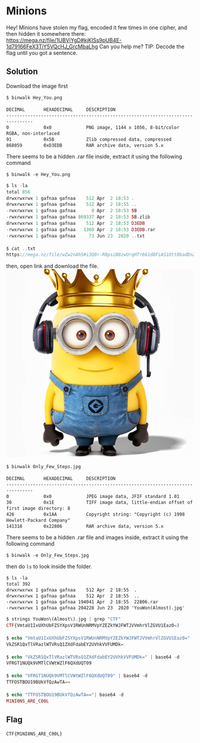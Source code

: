 # Minions 

Hey! Minions have stolen my flag, encoded it few times in one cipher, and then hidden it somewhere there: https://mega.nz/file/1UBViYgD#kjKISs9pUB4E-1d79166FeX3TiY5VQcHJ_GrcMbaLhg Can you help me? TIP: Decode the flag until you got a sentence.

## Solution
Download the image first

```
$ binwalk Hey_You.png

DECIMAL       HEXADECIMAL     DESCRIPTION
--------------------------------------------------------------------------------
0             0x0             PNG image, 1144 x 1056, 8-bit/color RGBA, non-interlaced
91            0x5B            Zlib compressed data, compressed
868059        0xD3EDB         RAR archive data, version 5.x
```

There seems to be a hidden .rar file inside, extract it using the following command

```
$ binwalk -e Hey_You.png
```

```php
$ ls -la
total 856
drwxrwxrwx 1 gafnaa gafnaa    512 Apr  2 18:53 .
drwxrwxrwx 1 gafnaa gafnaa    512 Apr  2 18:55 ..
-rwxrwxrwx 1 gafnaa gafnaa      0 Apr  2 18:53 5B
-rwxrwxrwx 1 gafnaa gafnaa 869337 Apr  2 18:53 5B.zlib
drwxrwxrwx 1 gafnaa gafnaa    512 Apr  2 18:53 D3EDB
-rwxrwxrwx 1 gafnaa gafnaa   1369 Apr  2 18:53 D3EDB.rar
-rwxrwxrwx 1 gafnaa gafnaa     73 Jun 23  2020 ..txt

$ cat ..txt
https://mega.nz/file/wZw2nAhS#i3Q0r-R8psiB8zwUrqHTr661d8FiAS1Ott8badDnZko
```

then, open link and download the file.
![only](/ctflearn/files/Only_Few_Steps.jpg)


```
$ binwalk Only_Few_Steps.jpg

DECIMAL       HEXADECIMAL     DESCRIPTION
--------------------------------------------------------------------------------
0             0x0             JPEG image data, JFIF standard 1.01
30            0x1E            TIFF image data, little-endian offset of first image directory: 8
426           0x1AA           Copyright string: "Copyright (c) 1998 Hewlett-Packard Company"
141318        0x22806         RAR archive data, version 5.x
```
There seems to be a hidden .rar file and images inside, extract it using the following command

```
$ binwalk -e Only_Few_Steps.jpg
```
then do `ls` to look inside the folder.
```
$ ls -la
total 392
drwxrwxrwx 1 gafnaa gafnaa    512 Apr  2 18:55  .
drwxrwxrwx 1 gafnaa gafnaa    512 Apr  2 18:55  ..
-rwxrwxrwx 1 gafnaa gafnaa 194041 Apr  2 18:55  22806.rar
-rwxrwxrwx 1 gafnaa gafnaa 204228 Jun 23  2020 'YouWon(Almost).jpg'
```

```php
$ strings YouWon\(Almost\).jpg | grep "CTF"
CTF{VmtaU1IxUXhUbFZSYXpsV1RWUnNRMVpYZEZkYWJFWTJVVmhrVlZGVU1Eaz0=)

$ echo "VmtaU1IxUXhUbFZSYXpsV1RWUnNRMVpYZEZkYWJFWTJVVmhrVlZGVU1Eaz0=" | base64 -d
VkZSR1QxTlVRazlWTVRsQ1ZXdFdabEY2UVhkVVFUMDk=

$ echo "VkZSR1QxTlVRazlWTVRsQ1ZXdFdabEY2UVhkVVFUMDk=" | base64 -d
VFRGT1NUQk9VMTlCVWtWZlF6QXdUQT09

$ echo "VFRGT1NUQk9VMTlCVWtWZlF6QXdUQT09" | base64 -d
TTFOSTBOU19BUkVfQzAwTA==

$ echo "TTFOSTBOU19BUkVfQzAwTA=="| base64 -d
M1NI0NS_ARE_C00L
```

## Flag
    CTF{M1NI0NS_ARE_C00L}


